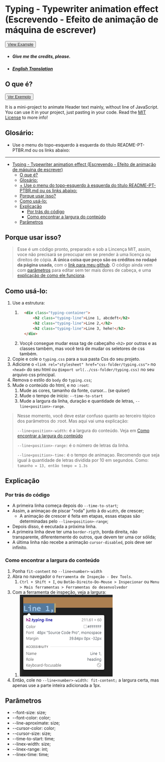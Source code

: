 # Typing - Typewriter animation effect (Escrevendo - Efeito de animação de máquina de escrever) 

<button><a href="preview/index.html">View Example</a></button>

- ##### Give me the credits, please.
- ##### [English Translation](README.md)

## O que é?

<button><a href="https://rickbarretto.github.io/my-css-hacks-and-tricks/repos/typing-effect/preview/">Ver Exemplo</a></button>

It is a mini-project to animate Header text mainly, without line of JavaScript. You can use it in your project, just pasting in your code. Read the [MIT License](../../LICENSE) to more info!


## Glosário:
+ Use o menu do topo-esquerdo à esquerda do título README-PT-PTBR.md ou os links abaixo:
----
- [Typing - Typewriter animation effect (Escrevendo - Efeito de animação de máquina de escrever)](#typing---typewriter-animation-effect-escrevendo---efeito-de-animação-de-máquina-de-escrever)
  - [O que é?](#o-que-é)
  - [Glosário:](#glosário)
  - [+ Use o menu do topo-esquerdo à esquerda do título README-PT-PTBR.md ou os links abaixo:](#-use-o-menu-do-topo-esquerdo-à-esquerda-do-título-readme-pt-ptbrmd-ou-os-links-abaixo)
  - [Porque usar isso?](#porque-usar-isso)
  - [Como usá-lo:](#como-usá-lo)
  - [Explicação](#explicação)
    - [Por trás do código](#por-trás-do-código)
    - [Como encontrar a largura do conteúdo](#como-encontrar-a-largura-do-conteúdo)
  - [Parâmetros](#parâmetros)


## Porque usar isso?

> Esse é um código pronto, preparado e sob a Lincença MIT, assim, voce não precisará se preocupar em se prender à uma licença ou direitos de cópia. **A única coisa que peço são os créditos no rodapé da página usada,** com o [link para meu github](https://github.com/RickBarretto). O código ainda vem com [parâmetros](#parâmetros) para editar sem ter mais dores de cabeça, e uma [explicação de como ele funciona](#explicação).

## Como usá-lo:
1. Use a estrutura:
   1. ```html
        <div class="typing-container">
            <h2 class="typing-line">Line 1, abcdeft</h2>
            <h2 class="typing-line">Line 2,</h2>
            <h2 class="typing-line">Line 3, hehe!</h2>
        </div>
      ```
   2. Vocçê consegue mudar essa tag de cabeçalho `<h2>` por outras e as classes também, mas você terá de mudar os seletores de css também.
2. Copie e cole o `typing.css` para a sua pasta Css do seu projeto.
3. Adicione o `<link rel="stylesheet" href="css-folder/typing.css">` no `<head>` do seu html ou `@import url(../css-folder/typing.css)` no seu arquivo css principal.
4. Remova o estilo do `body` do `typing.css`;
5. Mude o conteúdo do html, e no `:root`:
   1. Mude as cores, tamanho da fonte, cursor... (se quiser)
   2. Mude o tempo de início: `--time-to-start`
   3. Mude a largura da linha, duração e quantidade de letras, `--line<position>-range`.

> Nesse momento, você deve estar confuso quanto ao terceiro tópico dos parâmetros do :root. Mas aqui vai uma explicação:
> 
> `--line<position>-width:` é a largura do conteúdo. Veja em [Como encontrar a largura do conteúdo](#como-encontrar-a-largura-do-conteúdo)
>
> `--line<position>-range:` é o número de letras da linha.
> 
> `--line<position>-time:` é o tempo de animaçao. Recomendo que seja igual à quantidade de letras dividida por 10 em segundos. Como: `tamanho = 13, então tempo = 1.3s`
> 

## Explicação
### Por trás do código
+ A primeira linha começa depois do `--time-to-start`;
+ Assim, a animaçao de piscar "roda" junto à do `width`, de crescer;
  + A animação de crescer é feita em etapas, essas etapas são determinadas pelo `--line<position>-range`;
+ Depois disso, é eecutada a próxima linha.
+ A primeira linha deve ter uma `border-rigth`, borda direita, não transparente, diferentemente do outros, que devem ter uma cor sólida;
+ A última linha não recebe a animação `cursor-disabled`, pois deve ser infinito.
  
### Como encontrar a largura do conteúdo
1. Ponha `fit-content` no `--line<number>-width`
2. Abra no navegador o `Ferramenta de Inspeção - Dev Tools`.
   1. `Ctrl + Shift + I`, ou `Botão-Direito-Do-Mouse > Inspecionar` ou `Menu > Mais ferramentas > Ferramentas do desenvolvedor`
3. Com a ferramenta de inspeção, veja a largura:
   1. ![Inspect](inspect.png)
4. Então, cole no `--line<number>-width: fit-content;` a largura certa, mas apenas use a parte inteira adicionada a 1px.

## Parâmetros

+ --font-size: size;
+ --font-color: color;
+ --line-aproximate: size;
+ --cursor-color: color;
+ --cursor-size: size;
+ --time-to-start: time;
+ --linex-width: size;
+ --linex-range: int;
+ --linex-time: time;


